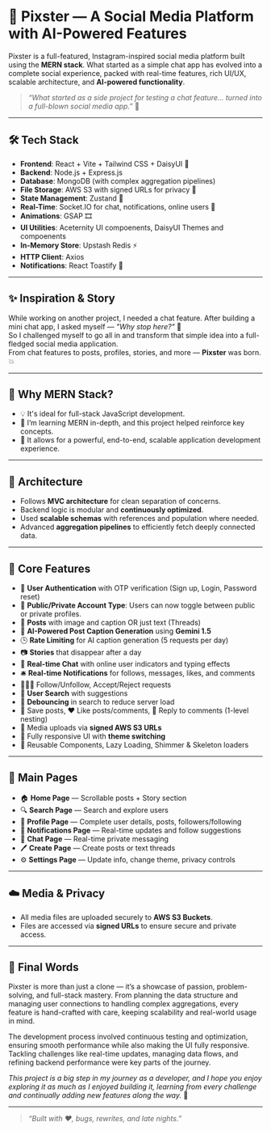 # 📸 Pixster — A Social Media Platform with AI-Powered Features

Pixster is a full-featured, Instagram-inspired social media platform built using the **MERN stack**. What started as a simple chat app has evolved into a complete social experience, packed with real-time features, rich UI/UX, scalable architecture, and **AI-powered functionality**.

> _“What started as a side project for testing a chat feature... turned into a full-blown social media app.”_ 🤯

---

## 🛠 Tech Stack

- **Frontend**: React + Vite + Tailwind CSS + DaisyUI 🌼
- **Backend**: Node.js + Express.js
- **Database**: MongoDB (with complex aggregation pipelines)
- **File Storage**: AWS S3 with signed URLs for privacy 🔐
- **State Management**: Zustand 🐻
- **Real-Time**: Socket.IO for chat, notifications, online users 🔄
- **Animations**: GSAP 🎞️
- **UI Utilities**: Aceternity UI compoenents, DaisyUI Themes and compoenents
- **In-Memory Store**: Upstash Redis ⚡
- **HTTP Client**: Axios
- **Notifications**: React Toastify 🍞

---

## ✨ Inspiration & Story

While working on another project, I needed a chat feature. After building a mini chat app, I asked myself — _"Why stop here?"_ 🤔  
So I challenged myself to go all in and transform that simple idea into a full-fledged social media application.  
From chat features to posts, profiles, stories, and more — **Pixster** was born. 💥

---

## 🧱 Why MERN Stack?

- 💡 It's ideal for full-stack JavaScript development.
- 🧠 I’m learning MERN in-depth, and this project helped reinforce key concepts.
- 🚀 It allows for a powerful, end-to-end, scalable application development experience.

---

## 🧠 Architecture

- Follows **MVC architecture** for clean separation of concerns.
- Backend logic is modular and **continuously optimized**.
- Used **scalable schemas** with references and population where needed.
- Advanced **aggregation pipelines** to efficiently fetch deeply connected data.

---

## 🌟 Core Features

- 🔐 **User Authentication** with OTP verification (Sign up, Login, Password reset)
- 🔐 **Public/Private Account Type**: Users can now toggle between public or private profiles.
- 📝 **Posts** with image and caption OR just text (Threads)
- 🤖 **AI-Powered Post Caption Generation** using **Gemini 1.5**
- 🕒 **Rate Limiting** for AI caption generation (5 requests per day)
- 📷 **Stories** that disappear after a day
- 💬 **Real-time Chat** with online user indicators and typing effects
- 🛎️ **Real-time Notifications** for follows, messages, likes, and comments
- 🧑‍🤝‍🧑 Follow/Unfollow, Accept/Reject requests
- 🔎 **User Search** with suggestions
- 🔄 **Debouncing** in search to reduce server load
- 💾 Save posts, ❤️ Like posts/comments, 💬 Reply to comments (1-level nesting)
- 📁 Media uploads via **signed AWS S3 URLs**
- 🎨 Fully responsive UI with **theme switching**
- 🧩 Reusable Components, Lazy Loading, Shimmer & Skeleton loaders

---

## 📄 Main Pages

- 🏠 **Home Page** — Scrollable posts + Story section
- 🔍 **Search Page** — Search and explore users
- 🧑 **Profile Page** — Complete user details, posts, followers/following
- 🔔 **Notifications Page** — Real-time updates and follow suggestions
- 💬 **Chat Page** — Real-time private messaging
- 🖊️ **Create Page** — Create posts or text threads
- ⚙️ **Settings Page** — Update info, change theme, privacy controls

---

## ☁️ Media & Privacy

- All media files are uploaded securely to **AWS S3 Buckets**.
- Files are accessed via **signed URLs** to ensure secure and private access.

---

## 🚀 Final Words

Pixster is more than just a clone — it’s a showcase of passion, problem-solving, and full-stack mastery. From planning the data structure and managing user connections to handling complex aggregations, every feature is hand-crafted with care, keeping scalability and real-world usage in mind.  

The development process involved continuous testing and optimization, ensuring smooth performance while also making the UI fully responsive. Tackling challenges like real-time updates, managing data flows, and refining backend performance were key parts of the journey.

_This project is a big step in my journey as a developer, and I hope you enjoy exploring it as much as I enjoyed building it, learning from every challenge and continually adding new features along the way._ 💙

---

> _“Built with ❤️, bugs, rewrites, and late nights.”_
